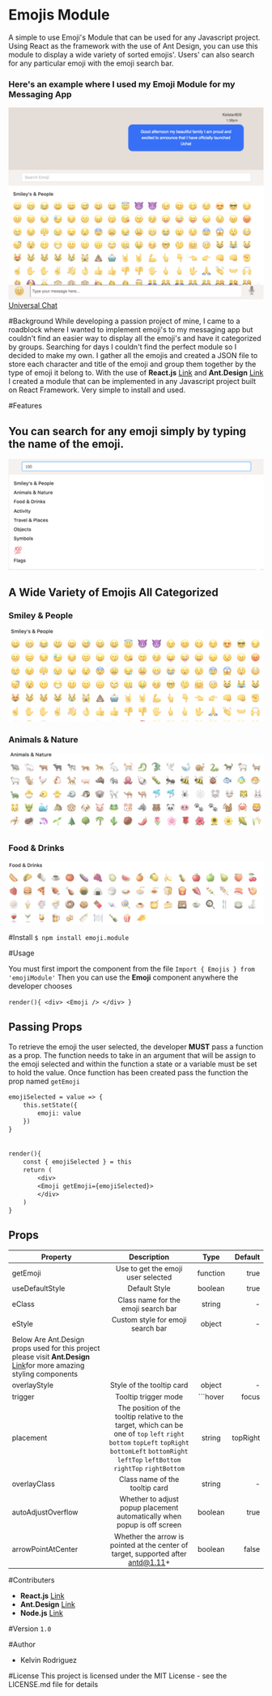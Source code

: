 # Emojis Module
A simple to use Emoji's Module that can be used for any Javascript project. Using React as the framework with the use of Ant Design, you can use this module to display a wide variety of sorted emojis'. Users' can also search for any particular emoji with the emoji search bar.

### Here's an example where I used my Emoji Module for my Messaging App
![fig 1. Emoji Module](/ReadMeImg/emoji-display.png)
 [Universal Chat](https://uchat-universal.herokuapp.com/) 

#Background
While developing a passion project of mine, I came to a roadblock where I wanted to implement emoji's to my messaging app but couldn't find an easier way to display all the emoji's and have it categorized by groups. Searching for days I couldn't find the perfect module so I decided to make my own. I gather all the emojis and created a JSON file to store each character and title of the emoji and group them together by the type of emoji it belong to. With the use of **React.js** [Link](https://reactjs.org/) and **Ant.Design** [Link](https://ant.design/) I created a module that can be implemented in any Javascript project built on React Framework. Very simple to install and used.


#Features
## You can search for any emoji simply by typing the name of the emoji.
![Image](/ReadMeImg/emoji-search.png)

## A Wide Variety of Emojis All Categorized

### Smiley & People
![Image](/ReadMeImg/smiley_people.png)
### Animals & Nature
![Image](/ReadMeImg/animals_nature.png)
### Food & Drinks
![Image](/ReadMeImg/food_drinks.png)

#Install
```$ npm install emoji.module```

#Usage

You must first import the component from the file
```Import { Emojis } from 'emojiModule'```
Then you can use the **Emoji** component anywhere the developer chooses

``render(){
    <div>
    <Emoji />
    </div>
}``

## Passing Props
To retrieve the emoji the user selected, the developer **MUST** pass a function as a prop. The function needs to take in an argument that will be assign to the emoji selected and within the function a state or a variable must be set to hold the value. Once function has been created pass the function the prop named 
``getEmoji``

``` 
emojiSelected = value => {
    this.setState({
        emoji: value
    })
}


render(){
    const { emojiSelected } = this
    return (
        <div>
        <Emoji getEmoji={emojiSelected}>
        </div>
    )
} 
```

## Props
| Property      | Description   | Type  | Default |
| ------------- |:-------------:|:-----:|--------:|
| getEmoji     | Use to get the emoji user selected| function | true |
| useDefaultStyle     | Default Style      |   boolean | true |
| eClass | Class name for the emoji search bar    | string |-|
|eStyle| Custom style for emoji search bar|object|-|
|Below Are Ant.Design props used for this project please visit **Ant.Design** [Link](https://ant.design/)for more amazing styling components|
|overlayStyle|Style of the tooltip card|object|-|
|trigger|Tooltip trigger mode|```hover | focus | click | contextMenu```| ```click```|
|placement|The position of the tooltip relative to the target, which can be one of `top` `left` `right` `bottom` `topLeft` `topRight` `bottomLeft` `bottomRight` `leftTop` `leftBottom` `rightTop` `rightBottom`|string|topRight|
|overlayClass|Class name of the tooltip card|string|-|
|autoAdjustOverflow|Whether to adjust popup placement automatically when popup is off screen|boolean|true|
|arrowPointAtCenter|Whether the arrow is pointed at the center of target, supported after antd@1.11+|boolean|false|


#Contributers
- **React.js** [Link](https://reactjs.org/) 
- **Ant.Design** [Link](https://ant.design/)
- **Node.js** [Link](https://nodejs.org/en/)

#Version
```1.0```

#Author
- Kelvin Rodriguez

#License
This project is licensed under the MIT License - see the LICENSE.md file for details